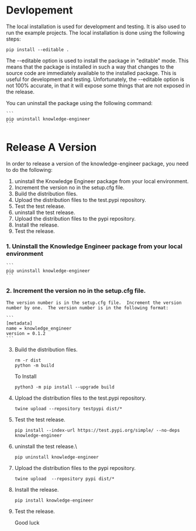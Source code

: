 # Devlopement

The local installation is used for development and testing.  It is also used to run the example projects.  The local installation is done using the following steps:

    pip install --editable .

The --editable option is used to install the package in "editable" mode.  This means that the package is installed in such a way that changes to the source code are immediately available to the installed package.  This is useful for development and testing.  Unfortunately, the --editable option is not 100% accurate, in that it will expose some things that are not exposed in the release.

You can uninstall the package using the following command:

    ```
    pip uninstall knowledge-engineer
    ```


# Release A Version
In order to release a version of the knowledge-engineer package, you need to do the following:


1. uninstall the Knowledge Engineer package from your local environment.
2. Increment the version no in the setup.cfg file.
3. Build the distribution files.
4. Upload the distribution files to the test.pypi repository.
5. Test the test release.
6. uninstall the test release.
7. Upload the distribution files to the pypi repository.
8. Install the release.
9. Test the release.

### 1. Uninstall the Knowledge Engineer package from your local environment

    ```
    pip uninstall knowledge-engineer
    ```
    
### 2. Increment the version no in the setup.cfg file.
    
    The version number is in the setup.cfg file.  Increment the version number by one.  The version number is in the following format:

    ```
    [metadata]
    name = knowledge_engineer
    version = 0.1.2
    ```

3. Build the distribution files.     

    ```
    rm -r dist
    python -m build
    ```

    To Install
    ```
    python3 -m pip install --upgrade build
    ```

5. Upload the distribution files to the test.pypi repository.
    
   ```
   twine upload --repository testpypi dist/*
   ```

6. Test the test release.

    ```
    pip install --index-url https://test.pypi.org/simple/ --no-deps knowledge-engineer
    ```
    
7. uninstall the test release.\

    ```
    pip uninstall knowledge-engineer
    ```
    
8. Upload the distribution files to the pypi repository.

    ```
    twine upload  --repository pypi dist/*
    ```
    
9. Install the release.

    ```
    pip install knowledge-engineer
    ```
    
10. Test the release.

    Good luck
